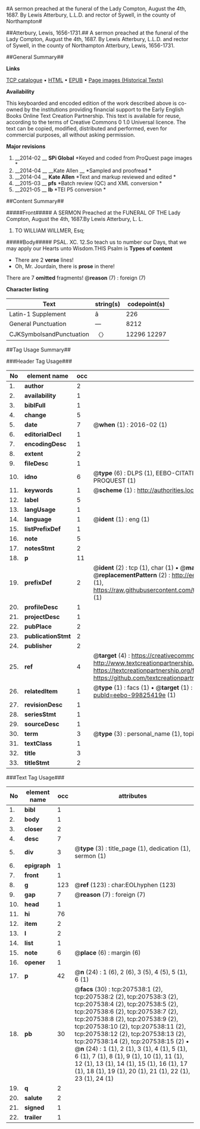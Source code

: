 #A sermon preached at the funeral of the Lady Compton, August the 4th, 1687. By Lewis Atterbury, L.L.D. and rector of Sywell, in the county of Northampton#

##Atterbury, Lewis, 1656-1731.##
A sermon preached at the funeral of the Lady Compton, August the 4th, 1687. By Lewis Atterbury, L.L.D. and rector of Sywell, in the county of Northampton
Atterbury, Lewis, 1656-1731.

##General Summary##

**Links**

[TCP catalogue](http://www.ota.ox.ac.uk/tcp/)  • 
[HTML](http://tei.it.ox.ac.uk/tcp/Texts-HTML/free/B17/B17324.html)  • 
[EPUB](http://tei.it.ox.ac.uk/tcp/Texts-EPUB/free/B17/B17324.epub) • 
[Page images (Historical Texts)](https://historicaltexts.jisc.ac.uk/eebo-99825419e)

**Availability**

This keyboarded and encoded edition of the work described above is co-owned by the
    institutions providing financial support to the Early English Books Online Text Creation
    Partnership. This text is available for reuse, according to the terms of  Creative Commons 0 1.0 Universal
    licence. The text can be copied, modified, distributed and performed, even for commercial
    purposes, all without asking permission.

**Major revisions**

1. __2014-02 __ __SPi Global__ *Keyed and coded from ProQuest page images *
1. __2014-04 __ __Kate Allen __ *Sampled and proofread *
1. __2014-04 __ __Kate Allen__ *Text and markup reviewed and edited *
1. __2015-03 __ __pfs__ *Batch review (QC) and XML conversion *
1. __2021-05 __ __lb__ *TEI P5 conversion *

##Content Summary##

#####Front#####
A SERMON Preached at the FUNERAL OF THE Lady Compton, August the 4th, 1687.By Lewis Atterbury, L. L.
1. TO WILLIAM WILLMER, Esq;

#####Body#####
PSAL. XC. 12.So teach us to number our Days, that we may apply our Hearts unto Wisdom.THIS Psalm is 
**Types of content**

  * There are 2 **verse** lines!
  * Oh, Mr. Jourdain, there is **prose** in there!

There are 7 **omitted** fragments! 
 @__reason__ (7) : foreign (7)

**Character listing**


|Text|string(s)|codepoint(s)|
|---|---|---|
|Latin-1 Supplement|â|226|
|General Punctuation|—|8212|
|CJKSymbolsandPunctuation|〈〉|12296 12297|

##Tag Usage Summary##

###Header Tag Usage###

|No|element name|occ|attributes|
|---|---|---|---|
|1.|__author__|2||
|2.|__availability__|1||
|3.|__biblFull__|1||
|4.|__change__|5||
|5.|__date__|7| @__when__ (1) : 2016-02 (1)|
|6.|__editorialDecl__|1||
|7.|__encodingDesc__|1||
|8.|__extent__|2||
|9.|__fileDesc__|1||
|10.|__idno__|6| @__type__ (6) : DLPS (1), EEBO-CITATION (1), VID (1), EEBO-PROQUEST (1), STC (1), PROQUEST (1)|
|11.|__keywords__|1| @__scheme__ (1) : http://authorities.loc.gov/ (1)|
|12.|__label__|5||
|13.|__langUsage__|1||
|14.|__language__|1| @__ident__ (1) : eng (1)|
|15.|__listPrefixDef__|1||
|16.|__note__|5||
|17.|__notesStmt__|2||
|18.|__p__|11||
|19.|__prefixDef__|2| @__ident__ (2) : tcp (1), char (1)  •  @__matchPattern__ (2) : ([0-9\-]+):([0-9IVX]+) (1), (.+) (1)  •  @__replacementPattern__ (2) : http://eebo.chadwyck.com/downloadtiff?vid=$1&page=$2 (1), https://raw.githubusercontent.com/textcreationpartnership/Texts/master/tcpchars.xml#$1 (1)|
|20.|__profileDesc__|1||
|21.|__projectDesc__|1||
|22.|__pubPlace__|2||
|23.|__publicationStmt__|2||
|24.|__publisher__|2||
|25.|__ref__|4| @__target__ (4) : https://creativecommons.org/publicdomain/zero/1.0/ (1), http://www.textcreationpartnership.org/docs/. (1), https://textcreationpartnership.org/faq/#faq05 (1), https://github.com/textcreationpartnership (1)|
|26.|__relatedItem__|1| @__type__ (1) : facs (1)  •  @__target__ (1) : https://data.historicaltexts.jisc.ac.uk/view?pubId=eebo-99825419e (1)|
|27.|__revisionDesc__|1||
|28.|__seriesStmt__|1||
|29.|__sourceDesc__|1||
|30.|__term__|3| @__type__ (3) : personal_name (1), topical_term (2)|
|31.|__textClass__|1||
|32.|__title__|3||
|33.|__titleStmt__|2||


###Text Tag Usage###

|No|element name|occ|attributes|
|---|---|---|---|
|1.|__bibl__|1||
|2.|__body__|1||
|3.|__closer__|2||
|4.|__desc__|7||
|5.|__div__|3| @__type__ (3) : title_page (1), dedication (1), sermon (1)|
|6.|__epigraph__|1||
|7.|__front__|1||
|8.|__g__|123| @__ref__ (123) : char:EOLhyphen (123)|
|9.|__gap__|7| @__reason__ (7) : foreign (7)|
|10.|__head__|1||
|11.|__hi__|76||
|12.|__item__|2||
|13.|__l__|2||
|14.|__list__|1||
|15.|__note__|6| @__place__ (6) : margin (6)|
|16.|__opener__|1||
|17.|__p__|42| @__n__ (24) : 1 (6), 2 (6), 3 (5), 4 (5), 5 (1), 6 (1)|
|18.|__pb__|30| @__facs__ (30) : tcp:207538:1 (2), tcp:207538:2 (2), tcp:207538:3 (2), tcp:207538:4 (2), tcp:207538:5 (2), tcp:207538:6 (2), tcp:207538:7 (2), tcp:207538:8 (2), tcp:207538:9 (2), tcp:207538:10 (2), tcp:207538:11 (2), tcp:207538:12 (2), tcp:207538:13 (2), tcp:207538:14 (2), tcp:207538:15 (2)  •  @__n__ (24) : 1 (1), 2 (1), 3 (1), 4 (1), 5 (1), 6 (1), 7 (1), 8 (1), 9 (1), 10 (1), 11 (1), 12 (1), 13 (1), 14 (1), 15 (1), 16 (1), 17 (1), 18 (1), 19 (1), 20 (1), 21 (1), 22 (1), 23 (1), 24 (1)|
|19.|__q__|2||
|20.|__salute__|2||
|21.|__signed__|1||
|22.|__trailer__|1||
